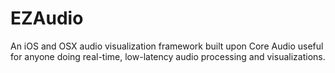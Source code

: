 EZAudio
=======

An iOS and OSX audio visualization framework built upon Core Audio useful for anyone doing real-time, low-latency audio processing and visualizations.
